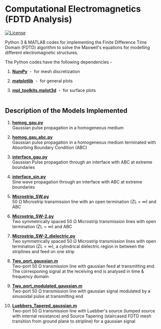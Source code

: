 # Computational Electromagnetics (FDTD Analysis)      
[![License](http://img.shields.io/:license-mit-blue.svg?style=flat-square)](LICENSE) 

Python 3 & MATLAB codes for implementing the Finite Difference Time Domain (FDTD) algorithm to solve the Maxwell's equations for modelling different electromagnetic structures.

The Python codes have the following dependencies - 

1) **[NumPy](https://numpy.org/)** &nbsp;- &nbsp;for mesh discretization

2) **[matplotlib](https://matplotlib.org/)** &nbsp;- &nbsp;for general plots

3) **[mpl_toolkits.mplot3d](https://matplotlib.org/mpl_toolkits/mplot3d/)** &nbsp;- &nbsp;for surface plots <br /><br />

## Description of the Models Implemented <br />

1) **[homog_gau.py](https://github.com/utsav-akhaury/Computational-Electromagnetics-FDTD-Analysis/blob/master/homog_gau.py)**   
Gaussian pulse propagation in a homogeneous medium

2) **[homog_gau_abc.py](https://github.com/utsav-akhaury/Computational-Electromagnetics-FDTD-Analysis/blob/master/homog_gau_abc.py)**   
Gaussian pulse propagation in a homogeneous medium terminated with Absorbing Boundary Condition (ABC)

3) **[interface_gau.py](https://github.com/utsav-akhaury/Computational-Electromagnetics-FDTD-Analysis/blob/master/interface_gau.py)**   
Gaussian Pulse propagation through an interface with ABC at extreme boundaries

4) **[interface_sin.py](https://github.com/utsav-akhaury/Computational-Electromagnetics-FDTD-Analysis/blob/master/interface_sin.py)**  
Sine wave propagation through an interface with ABC at extreme boundaries

5) **[Microstrip_SW.py](https://github.com/utsav-akhaury/Computational-Electromagnetics-FDTD-Analysis/blob/master/Microstrip_SW.py)**  
50 Ω Microstrip transmission line with an open termination (ZL = ∞) and ABC

6) **[Microstrip_SW-2.py](https://github.com/utsav-akhaury/Computational-Electromagnetics-FDTD-Analysis/blob/master/Microstrip_SW-2.py)**  
Two symmetrically spaced 50 Ω Microstrip transmission lines with open termination (ZL = ∞) and ABC

7) **[Microstrip_SW-2_dielectric.py](https://github.com/utsav-akhaury/Computational-Electromagnetics-FDTD-Analysis/blob/master/Microstrip_SW-2_dielectric.py)**   
Two symmetrically spaced 50 Ω Microstrip transmission lines with open termination (ZL = ∞), a cylindrical dielectric region in between the striplines and feed on one strip

8) **[Two_port_gaussian.m](https://github.com/utsav-akhaury/Computational-Electromagnetics-FDTD-Analysis/blob/master/Two-Port-Transmission-Lines/Two_port_gaussian.m)**  
Two-port 50 Ω transmission line with gaussian feed at transmitting end. The corresponing signal at the receiving end is analysed in time & frequency domain

9) **[Two_port_modulated_gaussian.m](https://github.com/utsav-akhaury/Computational-Electromagnetics-FDTD-Analysis/blob/master/Two-Port-Transmission-Lines/Two_port_modulated_gaussian.m)**   
Two-port 50 Ω transmission line with gaussian signal modulated by a sinusoidal pulse at transmitting end

10) **[Luebbers_Tapered_gaussian.m](https://github.com/utsav-akhaury/Computational-Electromagnetics-FDTD-Analysis/blob/master/Two-Port-Transmission-Lines/Source-Tapering/Luebbers_Tapered_gaussian.m)**     
Two-port 50 Ω transmission line with Luebber's source (lumped source with internal resistance) and Source Tapering (staircased FDTD mesh transition from ground plane to stripline) for a gaussian signal
